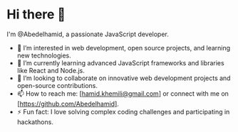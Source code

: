 # Hi there 👋

I'm @Abedelhamid, a passionate JavaScript developer.

- 👀 I’m interested in web development, open source projects, and learning new technologies.
- 🌱 I’m currently learning advanced JavaScript frameworks and libraries like React and Node.js.
- 💞️ I’m looking to collaborate on innovative web development projects and open-source contributions.
- 📫 How to reach me: [hamid.khemili@gmail.com] or connect with me on [https://github.com/Abedelhamid].
- ⚡ Fun fact: I love solving complex coding challenges and participating in hackathons.

<!---
Abedelhamid/Abedelhamid is a ✨ special ✨ repository because its `README.md` (this file) appears on your GitHub profile.
You can click the Preview link to take a look at your changes.
--->

